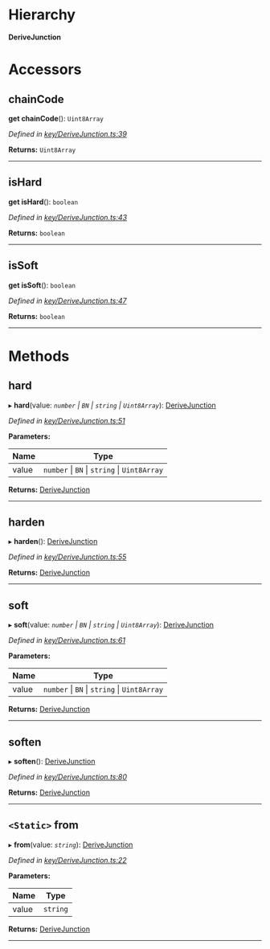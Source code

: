 

# Hierarchy

**DeriveJunction**

# Accessors

<a id="chaincode"></a>

##  chainCode

**get chainCode**(): `Uint8Array`

*Defined in [key/DeriveJunction.ts:39](https://github.com/polkadot-js/common/blob/a396d17/packages/util-crypto/src/key/DeriveJunction.ts#L39)*

**Returns:** `Uint8Array`

___
<a id="ishard"></a>

##  isHard

**get isHard**(): `boolean`

*Defined in [key/DeriveJunction.ts:43](https://github.com/polkadot-js/common/blob/a396d17/packages/util-crypto/src/key/DeriveJunction.ts#L43)*

**Returns:** `boolean`

___
<a id="issoft"></a>

##  isSoft

**get isSoft**(): `boolean`

*Defined in [key/DeriveJunction.ts:47](https://github.com/polkadot-js/common/blob/a396d17/packages/util-crypto/src/key/DeriveJunction.ts#L47)*

**Returns:** `boolean`

___

# Methods

<a id="hard"></a>

##  hard

▸ **hard**(value: *`number` \| `BN` \| `string` \| `Uint8Array`*): [DeriveJunction](_key_derivejunction_.derivejunction.md)

*Defined in [key/DeriveJunction.ts:51](https://github.com/polkadot-js/common/blob/a396d17/packages/util-crypto/src/key/DeriveJunction.ts#L51)*

**Parameters:**

| Name | Type |
| ------ | ------ |
| value | `number` \| `BN` \| `string` \| `Uint8Array` |

**Returns:** [DeriveJunction](_key_derivejunction_.derivejunction.md)

___
<a id="harden"></a>

##  harden

▸ **harden**(): [DeriveJunction](_key_derivejunction_.derivejunction.md)

*Defined in [key/DeriveJunction.ts:55](https://github.com/polkadot-js/common/blob/a396d17/packages/util-crypto/src/key/DeriveJunction.ts#L55)*

**Returns:** [DeriveJunction](_key_derivejunction_.derivejunction.md)

___
<a id="soft"></a>

##  soft

▸ **soft**(value: *`number` \| `BN` \| `string` \| `Uint8Array`*): [DeriveJunction](_key_derivejunction_.derivejunction.md)

*Defined in [key/DeriveJunction.ts:61](https://github.com/polkadot-js/common/blob/a396d17/packages/util-crypto/src/key/DeriveJunction.ts#L61)*

**Parameters:**

| Name | Type |
| ------ | ------ |
| value | `number` \| `BN` \| `string` \| `Uint8Array` |

**Returns:** [DeriveJunction](_key_derivejunction_.derivejunction.md)

___
<a id="soften"></a>

##  soften

▸ **soften**(): [DeriveJunction](_key_derivejunction_.derivejunction.md)

*Defined in [key/DeriveJunction.ts:80](https://github.com/polkadot-js/common/blob/a396d17/packages/util-crypto/src/key/DeriveJunction.ts#L80)*

**Returns:** [DeriveJunction](_key_derivejunction_.derivejunction.md)

___
<a id="from"></a>

## `<Static>` from

▸ **from**(value: *`string`*): [DeriveJunction](_key_derivejunction_.derivejunction.md)

*Defined in [key/DeriveJunction.ts:22](https://github.com/polkadot-js/common/blob/a396d17/packages/util-crypto/src/key/DeriveJunction.ts#L22)*

**Parameters:**

| Name | Type |
| ------ | ------ |
| value | `string` |

**Returns:** [DeriveJunction](_key_derivejunction_.derivejunction.md)

___

